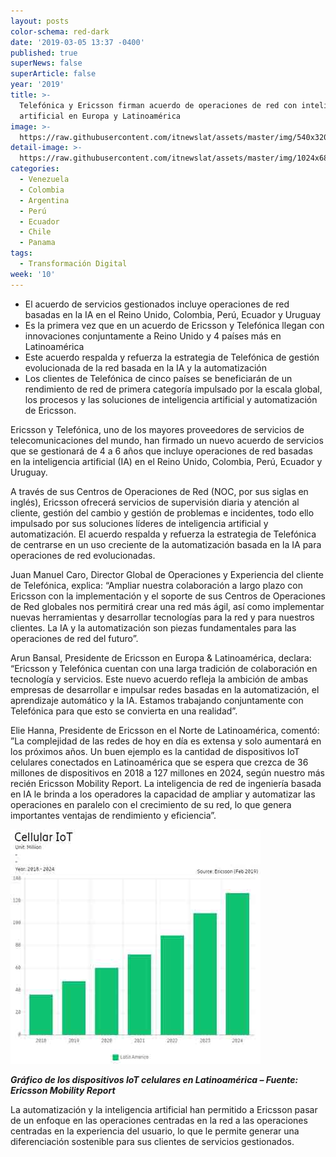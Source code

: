 ```yaml
---
layout: posts
color-schema: red-dark
date: '2019-03-05 13:37 -0400'
published: true
superNews: false
superArticle: false
year: '2019'
title: >-
  Telefónica y Ericsson firman acuerdo de operaciones de red con inteligencia
  artificial en Europa y Latinoamérica 
image: >-
  https://raw.githubusercontent.com/itnewslat/assets/master/img/540x320/Antenas-5G-p.jpg
detail-image: >-
  https://raw.githubusercontent.com/itnewslat/assets/master/img/1024x680/Antenas-5G-g.jpg
categories:
  - Venezuela
  - Colombia
  - Argentina
  - Perú
  - Ecuador
  - Chile
  - Panama
tags:
  - Transformación Digital
week: '10'
---
```

- El acuerdo de servicios gestionados incluye operaciones de red basadas en la IA en el Reino Unido, Colombia, Perú, Ecuador y Uruguay
- Es la primera vez que en un acuerdo de Ericsson y Telefónica llegan con innovaciones conjuntamente a Reino Unido y 4 países más en Latinoamérica
- Este acuerdo respalda y refuerza la estrategia de Telefónica de gestión evolucionada de la red basada en la IA y la automatización
- Los clientes de Telefónica de cinco países se beneficiarán de un rendimiento de red de primera categoría impulsado por la escala global, los procesos y las soluciones de inteligencia artificial y automatización de Ericsson.

Ericsson y Telefónica, uno de los mayores proveedores de servicios de telecomunicaciones del mundo, han firmado un nuevo acuerdo de servicios que se gestionará de 4 a 6 años que incluye operaciones de red basadas en la inteligencia artificial (IA) en el Reino Unido, Colombia, Perú, Ecuador y Uruguay.

A través de sus Centros de Operaciones de Red (NOC, por sus siglas en inglés), Ericsson ofrecerá servicios de supervisión diaria y atención al cliente, gestión del cambio y gestión de problemas e incidentes, todo ello impulsado por sus soluciones líderes de inteligencia artificial y automatización. El acuerdo respalda y refuerza la estrategia de Telefónica de centrarse en un uso creciente de la automatización basada en la IA para operaciones de red evolucionadas.

Juan Manuel Caro, Director Global de Operaciones y Experiencia del cliente de Telefónica, explica: “Ampliar nuestra colaboración a largo plazo con Ericsson con la implementación y el soporte de sus Centros de Operaciones de Red globales nos permitirá crear una red más ágil, así como implementar nuevas herramientas y desarrollar tecnologías para la red y para nuestros clientes. La IA y la automatización son piezas fundamentales para las operaciones de red del futuro”.

Arun Bansal, Presidente de Ericsson en Europa & Latinoamérica, declara: “Ericsson y Telefónica cuentan con una larga tradición de colaboración en tecnología y servicios. Este nuevo acuerdo refleja la ambición de ambas empresas de desarrollar e impulsar redes basadas en la automatización, el aprendizaje automático y la IA. Estamos trabajando conjuntamente con Telefónica para que esto se convierta en una realidad”.

Elie Hanna, Presidente de Ericsson en el Norte de Latinoamérica, comentó: ”La complejidad de las redes de hoy en día es extensa y solo aumentará en los próximos años. Un buen ejemplo es la cantidad de dispositivos IoT celulares conectados en Latinoamérica que se espera que crezca de 36 millones de dispositivos en 2018 a 127 millones en 2024, según nuestro más recién Ericsson Mobility Report. La inteligencia de red de ingeniería basada en IA le brinda a los operadores la capacidad de ampliar y automatizar las operaciones en paralelo con el crecimiento de su red, lo que genera importantes ventajas de rendimiento y eficiencia”.

![](https://raw.githubusercontent.com/itnewslat/assets/master/img/300x300/ericsson-iot.jpg)
 
_**Gráfico de los dispositivos IoT celulares en Latinoamérica – Fuente: Ericsson Mobility Report**_

La automatización y la inteligencia artificial han permitido a Ericsson pasar de un enfoque en las operaciones centradas en la red a las operaciones centradas en la experiencia del usuario, lo que le permite generar una diferenciación sostenible para sus clientes de servicios gestionados.